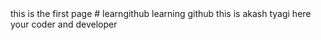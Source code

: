 <html>
  <head> this is the first page </head>
  <title>let's do it</title>
  # learngithub
learning github
this is akash tyagi here 
your coder and developer
</html>
